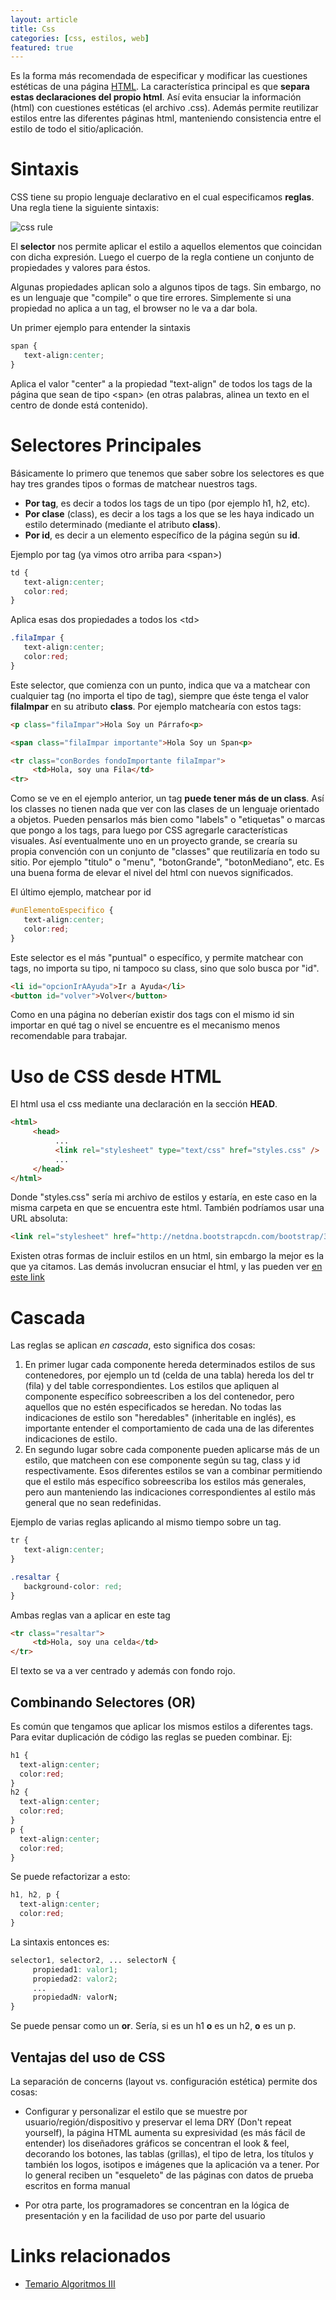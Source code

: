 ```yaml
---
layout: article
title: Css
categories: [css, estilos, web]
featured: true
---
```


Es la forma más recomendada de especificar y modificar las cuestiones estéticas de una página [HTML](html.html). La característica principal es que **separa estas declaraciones del propio html**. Así evita ensuciar la información (html) con cuestiones estéticas (el archivo .css). Además permite reutilizar estilos entre las diferentes páginas html, manteniendo consistencia entre el estilo de todo el sitio/aplicación.

# Sintaxis

CSS tiene su propio lenguaje declarativo en el cual especificamos **reglas**. Una regla tiene la siguiente sintaxis:

![css rule](/img/css-rule.gif)

El **selector** nos permite aplicar el estilo a aquellos elementos que coincidan con dicha expresión. Luego el cuerpo de la regla contiene un conjunto de propiedades y valores para éstos.

Algunas propiedades aplican solo a algunos tipos de tags. Sin embargo, no es un lenguaje que "compile" o que tire errores. Simplemente si una propiedad no aplica a un tag, el browser no le va a dar bola.

Un primer ejemplo para entender la sintaxis

```css
span {
   text-align:center;
}
```

Aplica el valor "center" a la propiedad "text-align" de todos los tags de la página que sean de tipo &lt;span&gt; (en otras palabras, alinea un texto en el centro de donde está contenido).

# Selectores Principales

Básicamente lo primero que tenemos que saber sobre los selectores es que hay tres grandes tipos o formas de matchear nuestros tags.

- **Por tag**, es decir a todos los tags de un tipo (por ejemplo h1, h2, etc).
- **Por clase** (class), es decir a los tags a los que se les haya indicado un estilo determinado (mediante el atributo **class**).
- **Por id**, es decir a un elemento específico de la página según su **id**.

Ejemplo por tag (ya vimos otro arriba para &lt;span&gt;)

```css
td {
   text-align:center;
   color:red;
}
```

Aplica esas dos propiedades a todos los &lt;td&gt;

```css
.filaImpar {
   text-align:center;
   color:red;
}
```

Este selector, que comienza con un punto, indica que va a matchear con cualquier tag (no importa el tipo de tag), siempre que éste tenga el valor **filaImpar** en su atributo **class**. Por ejemplo matchearía con estos tags:

```html
<p class="filaImpar">Hola Soy un Párrafo<p>

<span class="filaImpar importante">Hola Soy un Span<p>

<tr class="conBordes fondoImportante filaImpar">
     <td>Hola, soy una Fila</td>
<tr>
```

Como se ve en el ejemplo anterior, un tag **puede tener más de un class**. Así los classes no tienen nada que ver con las clases de un lenguaje orientado a objetos. Pueden pensarlos más bien como "labels" o "etiquetas" o marcas que pongo a los tags, para luego por CSS agregarle características visuales. Así eventualmente uno en un proyecto grande, se crearía su propia convención con un conjunto de "classes" que reutilizaría en todo su sitio. Por ejemplo "titulo" o "menu", "botonGrande", "botonMediano", etc. Es una buena forma de elevar el nivel del html con nuevos significados.

El último ejemplo, matchear por id

```css
#unElementoEspecifico {
   text-align:center;
   color:red;
}
```

Este selector es el más "puntual" o específico, y permite matchear con tags, no importa su tipo, ni tampoco su class, sino que solo busca por "id".

```html
<li id="opcionIrAAyuda">Ir a Ayuda</li>
<button id="volver">Volver</button>
```

Como en una página no deberían existir dos tags con el mismo id sin importar en qué tag o nivel se encuentre es el mecanismo menos recomendable para trabajar.

# Uso de CSS desde HTML

El html usa el css mediante una declaración en la sección **HEAD**.

```html
<html>
     <head>
          ...
          <link rel="stylesheet" type="text/css" href="styles.css" />
          ...
     </head>
</html>
```

Donde "styles.css" sería mi archivo de estilos y estaría, en este caso en la misma carpeta en que se encuentra este html. También podríamos usar una URL absoluta:

```html
<link rel="stylesheet" href="http://netdna.bootstrapcdn.com/bootstrap/3.1.1/css/bootstrap.min.css">
```

Existen otras formas de incluir estilos en un html, sin embargo la mejor es la que ya citamos. Las demás involucran ensuciar el html, y las pueden ver [en este link](http://www.w3schools.com/css/css_howto.asp)

# Cascada

Las reglas se aplican *en cascada*, esto significa dos cosas:

1. En primer lugar cada componente hereda determinados estilos de sus contenedores, por ejemplo un td (celda de una tabla) hereda los del tr (fila) y del table correspondientes. Los estilos que apliquen al componente específico sobreescriben a los del contenedor, pero aquellos que no estén especificados se heredan. No todas las indicaciones de estilo son "heredables" (inheritable en inglés), es importante entender el comportamiento de cada una de las diferentes indicaciones de estilo.
2. En segundo lugar sobre cada componente pueden aplicarse más de un estilo, que matcheen con ese componente según su tag, class y id respectivamente. Esos diferentes estilos se van a combinar permitiendo que el estilo más específico sobreescriba los estilos más generales, pero aun manteniendo las indicaciones correspondientes al estilo más general que no sean redefinidas.

Ejemplo de varias reglas aplicando al mismo tiempo sobre un tag.

```css
tr {
   text-align:center;
}

.resaltar {
   background-color: red;
}
```

Ambas reglas van a aplicar en este tag

```html
<tr class="resaltar">
     <td>Hola, soy una celda</td>
</tr>
```

El texto se va a ver centrado y además con fondo rojo.

Combinando Selectores (OR)
--------------------------

Es común que tengamos que aplicar los mismos estilos a diferentes tags. Para evitar duplicación de código las reglas se pueden combinar. Ej:

```css
h1 {
  text-align:center;
  color:red;
}
h2 {
  text-align:center;
  color:red;
}
p {
  text-align:center;
  color:red;
}
```

Se puede refactorizar a esto:

```css
h1, h2, p {
  text-align:center;
  color:red;
}
```

La sintaxis entonces es:

```css
selector1, selector2, ... selectorN {
     propiedad1: valor1;
     propiedad2: valor2;
     ...
     propiedadN: valorN;
}
```

Se puede pensar como un **or**. Sería, si es un h1 **o** es un h2, **o** es un p.

Ventajas del uso de CSS
-----------------------

La separación de concerns (layout vs. configuración estética) permite dos cosas:

- Configurar y personalizar el estilo que se muestre por usuario/región/dispositivo y preservar el lema DRY (Don't repeat yourself), la página HTML aumenta su expresividad (es más fácil de entender) los diseñadores gráficos se concentran el look & feel, decorando los botones, las tablas (grillas), el tipo de letra, los títulos y también los logos, isotipos e imágenes que la aplicación va a tener. Por lo general reciben un "esqueleto" de las páginas con datos de prueba escritos en forma manual

- Por otra parte, los programadores se concentran en la lógica de presentación y en la facilidad de uso por parte del usuario

# Links relacionados

- [Temario Algoritmos III](algo3-temario.html)
